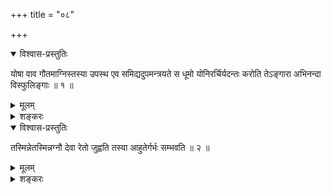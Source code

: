 +++
title = "०८"

+++

<details open><summary>विश्वास-प्रस्तुतिः</summary>

योषा वाव गौतमाग्निस्तस्या उपस्थ एव समिद्यदुपमन्त्रयते स धूमो
योनिरर्चिर्यदन्तः करोति तेऽङ्गारा अभिनन्दा
विस्फुलिङ्गाः ॥ १ ॥
</details>

<details><summary>मूलम्</summary>

योषा वाव गौतमाग्निस्तस्या उपस्थ एव समिद्यदुपमन्त्रयते स धूमो
योनिरर्चिर्यदन्तः करोति तेऽङ्गारा अभिनन्दा
विस्फुलिङ्गाः ॥ १ ॥
</details>

<details><summary>शङ्करः</summary>

योषा वाव गौतमाग्निः । तस्या उपस्थ एव समित् , तेन हि सा
पुत्राद्युत्पादनाय समिध्यते ।
यदुपमन्त्रयते स धूमः, स्त्रीसम्भवादुपमन्त्रणस्य ।
योनिरर्चिः लोहितत्वात् । यदन्तः करोति तेऽङ्गाराः,
अग्निसम्बन्धात् । अभिनन्दाः सुखलवाः विस्फुलिङ्गाः,
क्षुद्रत्वात् ॥
</details>

<details open><summary>विश्वास-प्रस्तुतिः</summary>

तस्मिन्नेतस्मिन्नग्नौ देवा रेतो जुह्वति तस्या आहुतेर्गर्भः सम्भवति ॥ २ ॥
</details>

<details><summary>मूलम्</summary>

तस्मिन्नेतस्मिन्नग्नौ देवा रेतो जुह्वति तस्या आहुतेर्गर्भः सम्भवति ॥ २ ॥
</details>

<details><summary>शङ्करः</summary>

तस्मिन्नेतस्मिन्नग्नौ देवा रेतो जुह्वति । तस्या आहुतेर्गर्भः सम्भवतीति ।
एवं श्रद्धासोमवर्षान्नरेतोहवनपर्यायक्रमेण आप एव गर्भीभूतास्ताः । तत्र
अपामाहुतिसमवायित्वात् प्राधान्यविवक्षा — आपः पञ्चम्यामाहुतौ
पुरुषवचसो भवन्तीति । न त्वाप एव केवलाः
सोमादिकार्यमारभन्ते । न च
आपोऽत्रिवृत्कृताः सन्तीति । त्रिवृत्कृतत्वेऽपि विशेष
सञ्ज्ञालाभो दृष्टः — पृथिवीयमिमा
आपोऽयमग्निरित्यन्यतमबाहुल्यनिमित्तः ।
तस्मात्समुदितान्येव भूतान्यब्बाहुल्यात्कर्मसमवायीनि
सोमादिकार्यारम्भकारण्याप
इत्युच्यन्ते । दृश्यते च द्रवबाहुल्यं
सोमवृष्ट्यन्नरेतोदेहेषु ।
बहुद्रवं च शरीरं यद्यपि पार्थिवम् । तत्र पञ्चम्यामाहुतौ हुतायां
रेतोरूपा आपो गर्भीभूताः ॥

इति अष्टमखण्डभाष्यम् ॥
</details>

